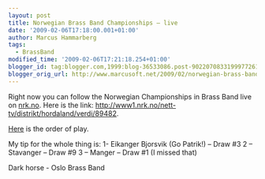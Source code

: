 ```yaml
---
layout: post
title: Norwegian Brass Band Championships – live
date: '2009-02-06T17:18:00.001+01:00'
author: Marcus Hammarberg
tags:
  - BrassBand
modified_time: '2009-02-06T17:21:18.254+01:00'
blogger_id: tag:blogger.com,1999:blog-36533086.post-9022070833199977261
blogger_orig_url: http://www.marcusoft.net/2009/02/norwegian-brass-band-championships-live.html
---
```



Right now you can follow the Norwegian Championships in Brass Band live
on <a href="http://www.nrk.no" target="_blank">nrk.no</a>. Here is the
link: <http://www1.nrk.no/nett-tv/distrikt/hordaland/verdi/89482>.

<a href="http://www.4barsrest.com/news/detail.asp?id=9359"
target="_blank">Here</a> is the order of play.

My tip for the whole thing is:
1- Eikanger Bjorsvik (Go Patrik!) – Draw \#3
2 – Stavanger – Draw \#9
3 – Manger – Draw \#1 (I missed that)

Dark horse - Oslo Brass Band

